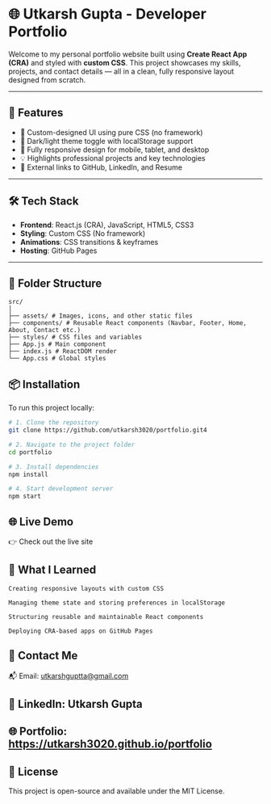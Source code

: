 # 🌐 Utkarsh Gupta - Developer Portfolio

Welcome to my personal portfolio website built using **Create React App (CRA)** and styled with **custom CSS**. This project showcases my skills, projects, and contact details — all in a clean, fully responsive layout designed from scratch.

---

## 🚀 Features

- 🎨 Custom-designed UI using pure CSS (no framework)
- 🌙 Dark/light theme toggle with localStorage support
- 📱 Fully responsive design for mobile, tablet, and desktop
- 💡 Highlights professional projects and key technologies
- 🔗 External links to GitHub, LinkedIn, and Resume

---

## 🛠️ Tech Stack

- **Frontend**: React.js (CRA), JavaScript, HTML5, CSS3
- **Styling**: Custom CSS (No framework)
- **Animations**: CSS transitions & keyframes
- **Hosting**: GitHub Pages

---

## 📂 Folder Structure

```
src/
│
├── assets/ # Images, icons, and other static files
├── components/ # Reusable React components (Navbar, Footer, Home, About, Contact etc.)
├── styles/ # CSS files and variables
├── App.js # Main component
├── index.js # ReactDOM render
└── App.css # Global styles
```

## 📦 Installation

To run this project locally:

```bash
# 1. Clone the repository
git clone https://github.com/utkarsh3020/portfolio.git4

# 2. Navigate to the project folder
cd portfolio

# 3. Install dependencies
npm install

# 4. Start development server
npm start
```

## 🌐 Live Demo
👉 Check out the live site

## 🧠 What I Learned
```
Creating responsive layouts with custom CSS

Managing theme state and storing preferences in localStorage

Structuring reusable and maintainable React components

Deploying CRA-based apps on GitHub Pages
```

## 📧 Contact Me
📬 Email: utkarshguptta@gmail.com

## 💼 LinkedIn: Utkarsh Gupta

## 🌐 Portfolio: https://utkarsh3020.github.io/portfolio

## 📃 License
This project is open-source and available under the MIT License.